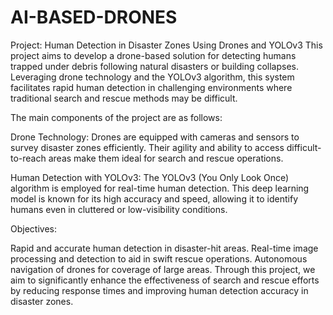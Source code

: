 # AI-BASED-DRONES
Project: Human Detection in Disaster Zones Using Drones and YOLOv3
This project aims to develop a drone-based solution for detecting humans trapped under debris following natural disasters or building collapses. Leveraging drone technology and the YOLOv3 algorithm, this system facilitates rapid human detection in challenging environments where traditional search and rescue methods may be difficult.

The main components of the project are as follows:

Drone Technology: Drones are equipped with cameras and sensors to survey disaster zones efficiently. Their agility and ability to access difficult-to-reach areas make them ideal for search and rescue operations.

Human Detection with YOLOv3: The YOLOv3 (You Only Look Once) algorithm is employed for real-time human detection. This deep learning model is known for its high accuracy and speed, allowing it to identify humans even in cluttered or low-visibility conditions.

Objectives:

Rapid and accurate human detection in disaster-hit areas.
Real-time image processing and detection to aid in swift rescue operations.
Autonomous navigation of drones for coverage of large areas.
Through this project, we aim to significantly enhance the effectiveness of search and rescue efforts by reducing response times and improving human detection accuracy in disaster zones.
